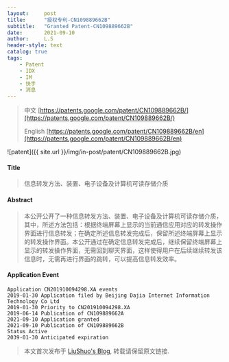 ```yaml
---
layout:     post
title:      "授权专利-CN109889662B"
subtitle:   "Granted Patent-CN109889662B"
date:       2021-09-10
author:     L.S
header-style: text
catalog: true
tags:
    - Patent
    - IDX
    - IM
    - 快手
    - 消息
---
```

> 中文 [https://patents.google.com/patent/CN109889662B/](https://patents.google.com/patent/CN109889662B/)
>
> English [https://patents.google.com/patent/CN109889662B/en](https://patents.google.com/patent/CN109889662B/en)

![patent]({{ site.url }}/img/in-post/patent/CN109889662B.jpg)
#### Title
> 信息转发方法、装置、电子设备及计算机可读存储介质













#### Abstract
> 本公开公开了一种信息转发方法、装置、电子设备及计算机可读存储介质，其中，所述方法包括：根据终端屏幕上显示的当前通信应用对应的转发操作界面进行信息转发；在确定所述信息转发完成后，保留所述终端屏幕上显示的转发操作界面。本公开通过在确定信息转发完成后，继续保留终端屏幕上显示的转发操作界面，无需回到聊天界面，这样使得用户在后续继续转发该信息时，无需再进行界面的跳转，可以提高信息转发效率。













#### Application Event
```
Application CN201910094298.XA events 
2019-01-30 Application filed by Beijing Dajia Internet Information Technology Co Ltd
2019-01-30 Priority to CN201910094298.XA
2019-06-14 Publication of CN109889662A
2021-09-10 Application granted
2021-09-10 Publication of CN109889662B
Status Active
2039-01-30 Anticipated expiration
```
> 本文首次发布于 [LiuShuo's Blog](https://liushuo.me), 
转载请保留原文链接.
